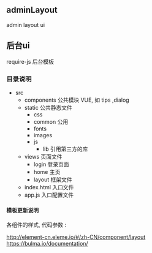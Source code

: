 ## adminLayout
admin layout ui 

## 后台ui
require-js 后台模板


### 目录说明

- src
  - components   公共模块 VUE, 如 tips ,dialog
  - static       公共静态文件
    - css
    - common   公用
    - fonts
    - images
    - js
        - lib     引用第三方的库
  - views         页面文件
    - login       登录页面
    - home        主页
    - layout     框架文件
  - index.html 入口文件
  - app.js     入口配置文件

#### 模板更新说明 

各组件的样式, 代码参数  :
 
http://element-cn.eleme.io/#/zh-CN/component/layout
https://bulma.io/documentation/

